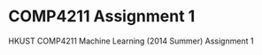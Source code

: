 COMP4211 Assignment 1
=====================

HKUST COMP4211 Machine Learning (2014 Summer) Assignment 1
